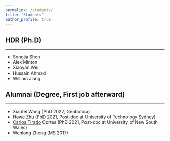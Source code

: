 ```yaml
---
permalink: /students/
title: "Students"
author_profile: true
---
```


## HDR (Ph.D)
---
- Songjia Shen
- Alex Minton
- Xiaoyan Wei
- Hussain Ahmad
- William Jiang 

## Alumnai (Degree, First job afterward)
---
- Xiaofei Wang (PhD 2022, Geobotica)
- [Howe Zhu](https://www.linkedin.com/in/howe-yuan-zhu/) (PhD 2021, Post-doc at University of Technology Sydney)
- [Carlos Tirado](https://research.unsw.edu.au/people/dr-carlos-tirado-cortes) Cortes (PhD 2021, Post-doc at University of New South Wales)
- Wenlong Zheng (MS 2017)

